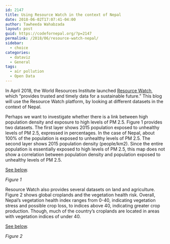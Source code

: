 ```yaml
---
id: 2147
title: Using Resource Watch in the context of Nepal
date: 2018-06-02T17:07:41-04:00
author: Tawheeda Wahabzada
layout: post
guid: https://codefornepal.org/?p=2147
permalink: /2018/06/resource-watch-nepal/
sidebar:
  - choice
categories:
  - dataviz
  - General
tags:
  - air pollution
  - Open Data
---
```

<span style="font-weight: 400;">In April 2018, the World Resources Institute launched </span>[<span style="font-weight: 400;">Resource Watch</span>](https://resourcewatch.org/)<span style="font-weight: 400;">, which “provides trusted and timely data for a sustainable future.” This blog will use the Resource Watch platform, by looking at different datasets in the context of Nepal.</span>

<span style="font-weight: 400;">Perhaps we want to investigate whether there is a link between high population density and exposure to high levels of PM 2.5. Figure 1 provides two datasets. The first layer shows 2015 population exposed to unhealthy levels of PM 2.5, expressed in percentages. In the case of Nepal, about 100% of the population is exposed to unhealthy levels of PM 2.5. The second layer shows 2015 population density (people/km2). Since the entire population is essentially exposed to high levels of PM 2.5, this map does not show a correlation between population density and population exposed to unhealthy levels of PM 2.5.</span>

[See below](https://resourcewatch.org/data/explore?zoom=6&lat=26.827594095251136&lng=86.56737327575685&basemap=dark&labels=light&layers=%255B%257B%2522dataset%2522%253A%2522141ef6ab-eed9-4081-8066-7be364a48af0%2522%252C%2522opacity%2522%253A0.42%252C%2522visible%2522%253Atrue%252C%2522layer%2522%253A%2522969fe99d-b861-46a1-8c8e-7c44cbafd1d6%2522%257D%252C%257B%2522dataset%2522%253A%25226d3163f5-4e08-4830-84f1-2c5d76570a82%2522%252C%2522opacity%2522%253A1%252C%2522visible%2522%253Atrue%252C%2522layer%2522%253A%25220b53f290-6f77-4d91-8e09-a0c090555fe5%2522%257D%255D&page=3&sort=most-viewed&sortDirection=-1&search=population).



_Figure 1_

<span style="font-weight: 400;">Resource Watch also provides several datasets on land and agriculture. Figure 2 shows global croplands and the vegetation health risk. Overall, Nepal’s vegetation health index ranges from 0-40, indicating vegetation stress and possible crop loss, to indices above 40, indicating greater crop production. Though, much of the country’s croplands are located in areas with vegetation indices of under 40.</span>

[See below](https://resourcewatch.org/data/explore?zoom=5&lat=26.008195546626258&lng=87.03987121582033&basemap=dark&labels=light&layers=%255B%257B%2522dataset%2522%253A%2522a00c3514-94ba-48bd-bf56-a2e65722be34%2522%252C%2522opacity%2522%253A1%252C%2522visible%2522%253Atrue%252C%2522layer%2522%253A%25227cbd8ad3-cb16-4a6c-bca8-c5378528e0bc%2522%257D%252C%257B%2522dataset%2522%253A%25224828c405-06a2-4460-a78c-90969bce582b%2522%252C%2522opacity%2522%253A0.77%252C%2522visible%2522%253Atrue%252C%2522layer%2522%253A%2522e9f9d20c-1924-48b2-97ed-6936e233adb2%2522%257D%255D&page=1&sort=most-viewed&sortDirection=-1&search=croplands).



_Figure 2_